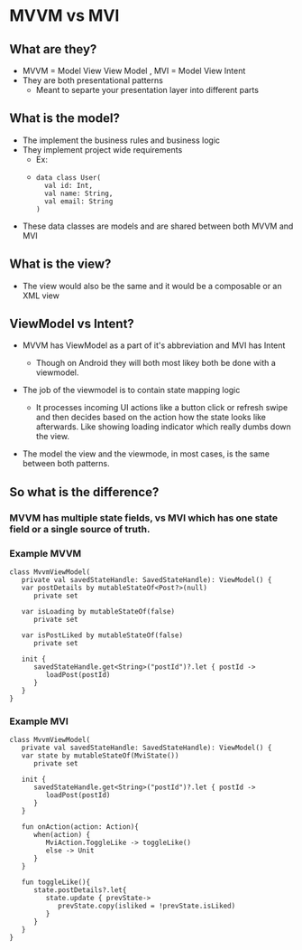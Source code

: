 # MVVM vs MVI

## What are they?

* MVVM = Model View View Model , MVI = Model View Intent
*  They are both presentational patterns
    * Meant to separte your presentation layer into different parts

## What is the model?

* The implement the business rules and business logic
* They implement project wide requirements
    * Ex:
    * ```
      data class User(
        val id: Int,
        val name: String,
        val email: String
      )
      ```
* These data classes are models and are shared between both MVVM and MVI


## What is the view?

* The view would also be the same and it would be a composable or an XML view

## ViewModel vs Intent?

* MVVM has ViewModel as a part of it's abbreviation and MVI has Intent
   * Though on Android they will both most likey both be done with a viewmodel.
* The job of the viewmodel is to contain state mapping logic
   * It processes incoming UI actions like a button click or refresh swipe and then decides based on the action how the state looks like afterwards. Like showing loading indicator which really dumbs down the view.

* The model the view and the viewmode, in most cases, is the same between both patterns.

## So what is the difference?

### MVVM has multiple state fields, vs MVI which has one state field or a single source of truth.

### Example MVVM

```
class MvvmViewModel(
   private val savedStateHandle: SavedStateHandle): ViewModel() {
   var postDetails by mutableStateOf<Post?>(null)
      private set

   var isLoading by mutableStateOf(false)
      private set

   var isPostLiked by mutableStateOf(false)
      private set

   init {
      savedStateHandle.get<String>("postId")?.let { postId ->
         loadPost(postId)
      }
   }
}
```

### Example MVI

```
class MvvmViewModel(
   private val savedStateHandle: SavedStateHandle): ViewModel() {
   var state by mutableStateOf(MviState())
      private set

   init {
      savedStateHandle.get<String>("postId")?.let { postId ->
         loadPost(postId)
      }
   }

   fun onAction(action: Action){
      when(action) {
         MviAction.ToggleLike -> toggleLike()
         else -> Unit
      }
   }

   fun toggleLike(){
      state.postDetails?.let{
         state.update { prevState->
            prevState.copy(isliked = !prevState.isLiked)
         }
      }
   }
}
```




